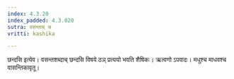 ```yaml
---
index: 4.3.20
index_padded: 4.3.020
sutra: वसन्ताच् च
vritti: kashika

---
```

छन्दसि इत्येव। वसन्तशब्दाच् छन्दसि विषये ठञ् प्रत्ययो भवति शैषिकः। ऋत्वणो ऽपवादः। मधुश्च माधवश्च वासन्तिकावृतू।